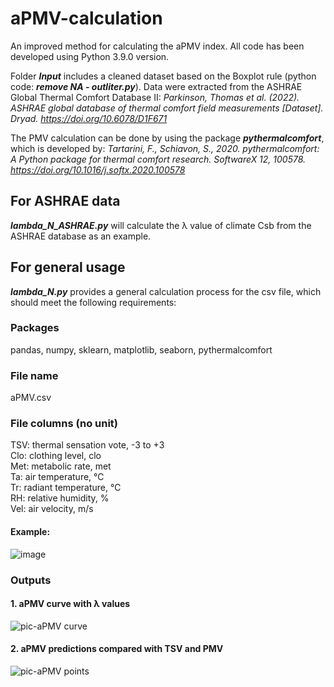 # aPMV-calculation
An improved method for calculating the aPMV index. All code has been developed using Python 3.9.0 version.

Folder ***Input*** includes a cleaned dataset based on the Boxplot rule (python code: ***remove NA - outliter.py***). Data were extracted from the ASHRAE Global Thermal Comfort Database II: *Parkinson, Thomas et al. (2022). ASHRAE global database of thermal comfort field measurements [Dataset]. Dryad. https://doi.org/10.6078/D1F671*

The PMV calculation can be done by using the package ***pythermalcomfort***, which is developed by: *Tartarini, F., Schiavon, S., 2020. pythermalcomfort: A Python package for thermal comfort research. SoftwareX 12, 100578. https://doi.org/10.1016/j.softx.2020.100578*


## For ASHRAE data
***lambda_N_ASHRAE.py*** will calculate the λ value of climate Csb from the ASHRAE database as an example.

## For general usage  
***lambda_N.py*** provides a general calculation process for the csv file, which should meet the following requirements:
### Packages 
pandas, numpy, sklearn, matplotlib, seaborn, pythermalcomfort  
### File name  
aPMV.csv  
### File columns (no unit)  
TSV: thermal sensation vote, -3 to +3  
Clo: clothing level, clo  
Met: metabolic rate, met  
Ta: air temperature, ℃  
Tr: radiant temperature, ℃  
RH: relative humidity, %  
Vel: air velocity, m/s    
#### Example:  
![image](https://github.com/SuDBE/aPMV-calculation/assets/68046449/4b0f2998-f5b1-41f5-8f88-70ff26d6b51a)  

### Outputs
#### 1. aPMV curve with λ values
![pic-aPMV curve](https://github.com/SuDBE/aPMV-calculation/assets/68046449/80841f34-5d6a-40ed-8830-6d305f3d4dd8)

#### 2. aPMV predictions compared with TSV and PMV  
![pic-aPMV points](https://github.com/SuDBE/aPMV-calculation/assets/68046449/e95d4a39-b0d9-4080-9305-f5e181c314f8)
